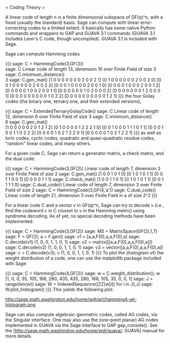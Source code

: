 = Coding Theory =

A linear code of length n  is a finite dimensional subspace of GF(q)^n, with a fixed (usually the standard) basis. Sage can compute with linear error-correcting codes to a limited extent. It basically has some native Python commands and wrappers to GAP and GUAVA 3.1 commands (GUAVA 3.1 includes Leon's C code, though uncompiled). GUAVA 3.1 is included with Sage.

Sage can compute Hamming codes

{{{
sage: C = HammingCode(3,GF(3))   
sage: C
Linear code of length 13, dimension 10 over Finite Field of size 3
sage: C.minimum_distance()     
3
sage: C.gen_mat()
    [1 0 0 0 0 0 0 0 2 0 0 2 1]
    [0 1 0 0 0 0 0 0 2 0 0 2 0]
    [0 0 1 0 0 0 0 0 2 0 0 2 2]
    [0 0 0 1 0 0 0 0 2 0 0 1 0]
    [0 0 0 0 1 0 0 0 2 0 0 1 2]
    [0 0 0 0 0 1 0 0 2 0 0 1 1]
    [0 0 0 0 0 0 1 0 2 0 0 0 2]
    [0 0 0 0 0 0 0 1 2 0 0 0 1]
    [0 0 0 0 0 0 0 0 0 1 0 2 2]
    [0 0 0 0 0 0 0 0 0 0 1 2 1]
}}}
the four Golay codes (the binary one, ternary one, and their extended versions),

{{{
sage: C = ExtendedTernaryGolayCode() 
sage: C
Linear code of length 12, dimension 6 over Finite Field of size 3
sage: C.minimum_distance()               
6
sage: C.gen_mat()               
    [1 0 0 0 0 0 2 0 1 2 1 2]
    [0 1 0 0 0 0 1 2 2 2 1 0]
    [0 0 1 0 0 0 1 1 1 0 1 1]
    [0 0 0 1 0 0 1 1 0 2 2 2]
    [0 0 0 0 1 0 2 1 2 2 0 1]
    [0 0 0 0 0 1 0 2 1 2 2 1]
}}}
as well as toric codes, cyclic codes, quadratic and quasi-quadratic residue codes, "random" linear codes, and many others. 

For a given code C, Sage can return a generator matrix, a check matrix, and the dual code:

{{{
sage: C = HammingCode(3,GF(2))
Linear code of length 7, dimension 3 over Finite Field of size 2
sage: C.gen_mat()
   [1 0 0 1 0 1 0]
   [0 1 0 1 0 1 1]
   [0 0 1 1 0 0 1]
   [0 0 0 0 1 1 1]
sage: C.check_mat()
   [1 0 0 1 1 0 1]
   [0 1 0 1 0 1 1]
   [0 0 1 1 1 1 0]
sage: C.dual_code()
Linear code of length 7, dimension 3 over Finite Field of size 2
sage: C = HammingCode(3,GF(4,'a'))
sage: C.dual_code()
Linear code of length 21, dimension 3 over Finite Field in a of size 2^2
}}}

For a linear code C and a vector v in GF(q)^n, Sage can try to decode v (i.e., find the codeword c in C closest to v in the Hamming metric) using syndrome decoding. As of yet, no special decoding methods have been implemented.


{{{
sage: C = HammingCode(3,GF(2))
sage: MS = MatrixSpace(GF(2),1,7)
sage: F = GF(2); a = F.gen()
sage: v1 = [a,a,F(0),a,a,F(0),a]
sage: C.decode(v1)
(1, 0, 0, 1, 1, 0, 1)
sage: v2 = matrix([[a,a,F(0),a,a,F(0),a]])
sage: C.decode(v2)
(1, 0, 0, 1, 1, 0, 1)
sage: v3 = vector([a,a,F(0),a,a,F(0),a])
sage: c = C.decode(v3); c
(1, 0, 0, 1, 1, 0, 1)
}}}
To plot the (histogram of) the weight distribution of a code, one can use the matplotlib package included with Sage:

{{{
sage: C = HammingCode(4,GF(2))
sage: w = C.weight_distribution(); w
[1, 0, 0, 35, 105, 168, 280, 435, 435, 280, 168, 105, 35, 0, 0, 1]
sage: J = range(len(w))
sage: W = IndexedSequence([ZZ(w[i]) for i in J],J)
sage: W.plot_histogram()
}}}
This yields the following plot:

http://sage.math.washington.edu/home/wdj/art/hamming4-wt-histogram.png

Sage can also compute algebraic-geometric codes, called AG codes, via the Singular interface. One may also use the (one-point planar) AG codes implemented in GUAVA via the Sage interface to GAP gap_console(). See the [http://sage.math.washington.edu/home/wdj/guava/: GUAVA] manual for more details.
